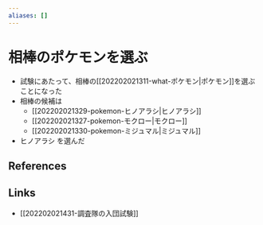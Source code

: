 ```yaml
---
aliases: []
---
```

# 相棒のポケモンを選ぶ

- 試験にあたって、相棒の[[202202021311-what-ポケモン|ポケモン]]を選ぶことになった
- 相棒の候補は
	- [[202202021329-pokemon-ヒノアラシ|ヒノアラシ]]
	- [[202202021327-pokemon-モクロー|モクロー]]
	- [[202202021330-pokemon-ミジュマル|ミジュマル]]
- ヒノアラシ を選んだ


## References



## Links

- [[202202021431-調査隊の入団試験]]

